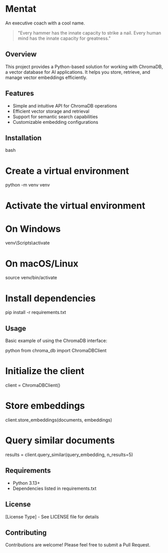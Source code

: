 # Mentat

An executive coach with a cool name.

> "Every hammer has the innate capacity to strike a nail. Every human mind has the innate capacity for greatness."

## Overview

This project provides a Python-based solution for working with ChromaDB, a vector database for AI applications. It helps you store, retrieve, and manage vector embeddings efficiently.

## Features

- Simple and intuitive API for ChromaDB operations
- Efficient vector storage and retrieval
- Support for semantic search capabilities
- Customizable embedding configurations

## Installation
bash
# Create a virtual environment
python -m venv venv
# Activate the virtual environment
# On Windows
venv\Scripts\activate
# On macOS/Linux
source venv/bin/activate
# Install dependencies
pip install -r requirements.txt

## Usage

Basic example of using the ChromaDB interface:

python from chroma_db import ChromaDBClient
# Initialize the client
client = ChromaDBClient()
# Store embeddings
client.store_embeddings(documents, embeddings)
# Query similar documents
results = client.query_similar(query_embedding, n_results=5)


## Requirements

- Python 3.13+
- Dependencies listed in requirements.txt

## License

[License Type] - See LICENSE file for details

## Contributing

Contributions are welcome! Please feel free to submit a Pull Request.